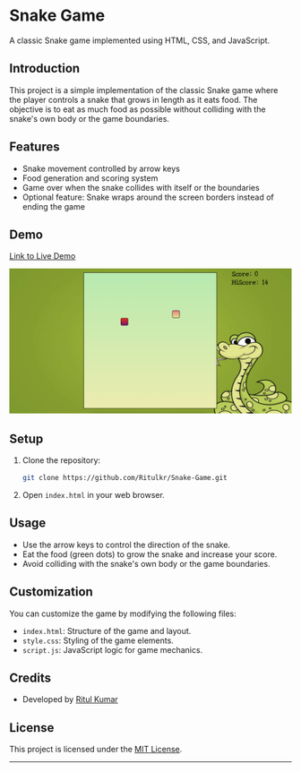 
# Snake Game

A classic Snake game implemented using HTML, CSS, and JavaScript.

## Introduction

This project is a simple implementation of the classic Snake game where the player controls a snake that grows in length as it eats food. The objective is to eat as much food as possible without colliding with the snake's own body or the game boundaries.

## Features

- Snake movement controlled by arrow keys
- Food generation and scoring system
- Game over when the snake collides with itself or the boundaries
- Optional feature: Snake wraps around the screen borders instead of ending the game

## Demo

[Link to Live Demo](https://snake-game-weld-two.vercel.app/) 

![Snake Game Screenshot](Screenshot.png) 

## Setup

1. Clone the repository:

   ```bash
   git clone https://github.com/Ritulkr/Snake-Game.git
   ```

2. Open `index.html` in your web browser.

## Usage

- Use the arrow keys to control the direction of the snake.
- Eat the food (green dots) to grow the snake and increase your score.
- Avoid colliding with the snake's own body or the game boundaries.

## Customization

You can customize the game by modifying the following files:

- `index.html`: Structure of the game and layout.
- `style.css`: Styling of the game elements.
- `script.js`: JavaScript logic for game mechanics.

## Credits

- Developed by [Ritul Kumar](https://github.com/Ritulkr)

## License

This project is licensed under the [MIT License](LICENSE).

---
